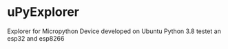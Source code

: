 # uPyExplorer
Explorer for Micropython Device developed on Ubuntu Python 3.8 testet an esp32 and esp8266


